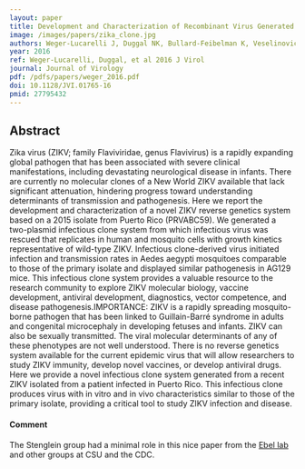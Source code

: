 ```yaml
---
layout: paper
title: Development and Characterization of Recombinant Virus Generated from a New World Zika Virus Infectious Clone
image: /images/papers/zika_clone.jpg
authors: Weger-Lucarelli J, Duggal NK, Bullard-Feibelman K, Veselinovic M, Romo H, Nguyen C, Rückert C, Brault AC, Bowen RA, Stenglein M, Geiss BJ, Ebel GD
year: 2016
ref: Weger-Lucarelli, Duggal, et al 2016 J Virol
journal: Journal of Virology
pdf: /pdfs/papers/weger_2016.pdf
doi: 10.1128/JVI.01765-16
pmid: 27795432
---
```


## Abstract

Zika virus (ZIKV; family Flaviviridae, genus Flavivirus) is a rapidly expanding
global pathogen that has been associated with severe clinical manifestations,
including devastating neurological disease in infants. There are currently no
molecular clones of a New World ZIKV available that lack significant attenuation,
hindering progress toward understanding determinants of transmission and
pathogenesis. Here we report the development and characterization of a novel ZIKV
reverse genetics system based on a 2015 isolate from Puerto Rico (PRVABC59). We
generated a two-plasmid infectious clone system from which infectious virus was
rescued that replicates in human and mosquito cells with growth kinetics
representative of wild-type ZIKV. Infectious clone-derived virus initiated
infection and transmission rates in Aedes aegypti mosquitoes comparable to those 
of the primary isolate and displayed similar pathogenesis in AG129 mice. This
infectious clone system provides a valuable resource to the research community to
explore ZIKV molecular biology, vaccine development, antiviral development,
diagnostics, vector competence, and disease pathogenesis.IMPORTANCE: ZIKV is a
rapidly spreading mosquito-borne pathogen that has been linked to Guillain-Barré 
syndrome in adults and congenital microcephaly in developing fetuses and infants.
ZIKV can also be sexually transmitted. The viral molecular determinants of any of
these phenotypes are not well understood. There is no reverse genetics system
available for the current epidemic virus that will allow researchers to study
ZIKV immunity, develop novel vaccines, or develop antiviral drugs. Here we
provide a novel infectious clone system generated from a recent ZIKV isolated
from a patient infected in Puerto Rico. This infectious clone produces virus with
in vitro and in vivo characteristics similar to those of the primary isolate,
providing a critical tool to study ZIKV infection and disease.

#### Comment

The Stenglein group had a minimal role in this nice paper from the [Ebel lab](http://csu-cvmbs.colostate.edu/academics/mip/aidl/Pages/ebel-greg.aspx) and other groups at CSU and the CDC.  
